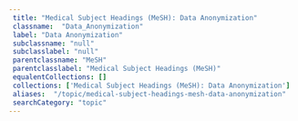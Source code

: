 ```yaml
--- 
 title: "Medical Subject Headings (MeSH): Data Anonymization" 
 classname:  "Data_Anonymization" 
 label: "Data Anonymization" 
 subclassname: "null" 
 subclasslabel: "null" 
 parentclassname: "MeSH" 
 parentclasslabel: "Medical Subject Headings (MeSH)" 
 equalentCollections: [] 
 collections: ['Medical Subject Headings (MeSH): Data Anonymization']
 aliases:  "/topic/medical-subject-headings-mesh-data-anonymization"  
 searchCategory: "topic" 
---
```

